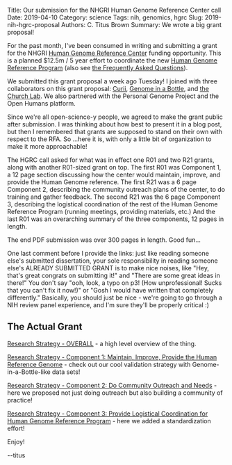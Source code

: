 Title: Our submission for the NHGRI Human Genome Reference Center call
Date: 2019-04-10
Category: science
Tags: nih, genomics, hgrc
Slug: 2019-nih-hgrc-proposal
Authors: C. Titus Brown
Summary: We wrote a big grant proposal!

For the past month, I've been consumed in writing and submitting a grant for the NHGRI [Human Genome Reference Center](https://grants.nih.gov/grants/guide/rfa-files/rfa-hg-19-004.html) funding opportunity. This is a planned $12.5m / 5 year effort to coordinate the new [Human Genome Reference Program](https://www.genome.gov/pages/about/nachgr/september2018agendadocuments/sept2018council_hg_reference_program.pdf) (also see [the Frequently Asked Questions](https://www.genome.gov/pages/research/sequencing/humangenomereferenceprogram/hgrp_webinar_faq.pdf)).

We submitted this grant proposal a week ago Tuesday! I joined with three collaborators on this grant proposal: [Curii](https://curoverse.com/), [Genome in a Bottle](https://jimb.stanford.edu/giab), and [the Church Lab](http://arep.med.harvard.edu/). We also partnered with the Personal Genome Project and the Open Humans platform.

Since we're all open-science-y people, we agreed to make the grant public after submission. I was thinking about how best to present it in a blog post, but then I remembered that grants are supposed to stand on their own with respect to the RFA. So ...here it is, with only a little bit of organization to make it more approachable!

The HGRC call asked for what was in effect one R01 and two R21 grants, along with another R01-sized grant on top. The first R01 was Component 1, a 12 page section discussing how the center would maintain, improve, and provide the Human Genome reference. The first R21 was a 6 page Component 2, describing the community outreach plans of the center, to do training and gather feedback. The second R21 was the 6 page Component 3, describing the logistical coordination of the rest of the Human Genome Reference Program (running meetings, providing materials, etc.) And the last R01 was an overarching summary of the three components, 12 pages in length.

The end PDF submission was over 300 pages in length. Good fun...

One last comment before I provide the links: just like reading someone else's submitted dissertation, your sole responsibility in reading someone else's ALREADY SUBMITTED GRANT is to make nice noises, like "Hey, that's great congrats on submitting it!" and "There are some great ideas in there!" You don't say "ooh, look, a typo on p3! (How unprofessional! Sucks that you can't fix it now!)" or "Gosh I would have written that completely differently." Basically, you should just be nice - we're going to go through a NIH review panel experience, and I'm sure they'll be properly critical :)


## The Actual Grant

[Research Strategy - OVERALL](https://github.com/dib-lab/2019-nih-hgrc-grant/blob/master/HGRCOverall.ResearchStrategy.pdf) - a high level overview of the thing.

[Research Strategy - Component 1: Maintain, Improve, Provide the Human Reference Genome](https://github.com/dib-lab/2019-nih-hgrc-grant/blob/master/HGRCProject1.ResearchStrategy.pdf) - check out our cool validation strategy with Genome-in-a-Bottle-like data sets!

[Research Strategy - Component 2: Do Community Outreach and Needs](https://github.com/dib-lab/2019-nih-hgrc-grant/blob/master/HGRCProject2.ResearchStrategy.pdf) - here we proposed not just doing outreach but also building a community of practice!

[Research Strategy - Component 3: Provide Logistical Coordination for Human Genome Reference Program](https://github.com/dib-lab/2019-nih-hgrc-grant/blob/master/HGRCProject3.ResearchStrategy.pdf) - here we added a standardization effort!

Enjoy!

--titus

